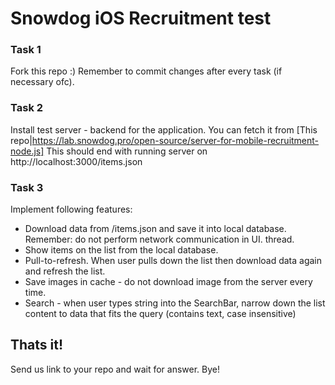 # Snowdog iOS Recruitment test

### Task 1
Fork this repo :) Remember to commit changes after every task (if necessary ofc).

### Task 2
Install test server - backend for the application.
You can fetch it from [This repo|https://lab.snowdog.pro/open-source/server-for-mobile-recruitment-node.js]
This should end with running server on http://localhost:3000/items.json

### Task 3
Implement following features:
* Download data from /items.json and save it into local database. Remember: do not perform network communication in UI. thread.
* Show items on the list from the local database.
* Pull-to-refresh. When user pulls down the list then download data again and refresh the list.
* Save images in cache - do not download image from the server every time.
* Search - when user types string into the SearchBar, narrow down the list content to data that fits the query (contains text, case insensitive)

## Thats it!
Send us link to your repo and wait for answer. Bye!